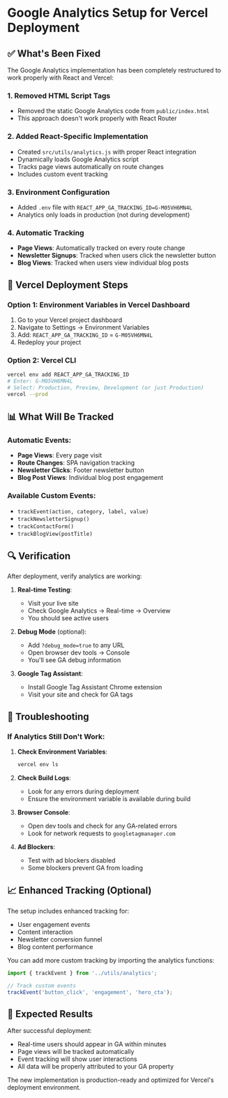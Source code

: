 # Google Analytics Setup for Vercel Deployment

## ✅ What's Been Fixed

The Google Analytics implementation has been completely restructured to work properly with React and Vercel:

### 1. **Removed HTML Script Tags**
- Removed the static Google Analytics code from `public/index.html`
- This approach doesn't work properly with React Router

### 2. **Added React-Specific Implementation**
- Created `src/utils/analytics.js` with proper React integration
- Dynamically loads Google Analytics script
- Tracks page views automatically on route changes
- Includes custom event tracking

### 3. **Environment Configuration**
- Added `.env` file with `REACT_APP_GA_TRACKING_ID=G-M05VH6MN4L`
- Analytics only loads in production (not during development)

### 4. **Automatic Tracking**
- **Page Views**: Automatically tracked on every route change
- **Newsletter Signups**: Tracked when users click the newsletter button
- **Blog Views**: Tracked when users view individual blog posts

## 🚀 Vercel Deployment Steps

### Option 1: Environment Variables in Vercel Dashboard
1. Go to your Vercel project dashboard
2. Navigate to Settings → Environment Variables
3. Add: `REACT_APP_GA_TRACKING_ID` = `G-M05VH6MN4L`
4. Redeploy your project

### Option 2: Vercel CLI
```bash
vercel env add REACT_APP_GA_TRACKING_ID
# Enter: G-M05VH6MN4L
# Select: Production, Preview, Development (or just Production)
vercel --prod
```

## 📊 What Will Be Tracked

### Automatic Events:
- **Page Views**: Every page visit
- **Route Changes**: SPA navigation tracking
- **Newsletter Clicks**: Footer newsletter button
- **Blog Post Views**: Individual blog post engagement

### Available Custom Events:
- `trackEvent(action, category, label, value)`
- `trackNewsletterSignup()`
- `trackContactForm()`
- `trackBlogView(postTitle)`

## 🔍 Verification

After deployment, verify analytics are working:

1. **Real-time Testing**:
   - Visit your live site
   - Check Google Analytics → Real-time → Overview
   - You should see active users

2. **Debug Mode** (optional):
   - Add `?debug_mode=true` to any URL
   - Open browser dev tools → Console
   - You'll see GA debug information

3. **Google Tag Assistant**:
   - Install Google Tag Assistant Chrome extension
   - Visit your site and check for GA tags

## 🔧 Troubleshooting

### If Analytics Still Don't Work:

1. **Check Environment Variables**:
   ```bash
   vercel env ls
   ```

2. **Check Build Logs**:
   - Look for any errors during deployment
   - Ensure the environment variable is available during build

3. **Browser Console**:
   - Open dev tools and check for any GA-related errors
   - Look for network requests to `googletagmanager.com`

4. **Ad Blockers**:
   - Test with ad blockers disabled
   - Some blockers prevent GA from loading

## 📈 Enhanced Tracking (Optional)

The setup includes enhanced tracking for:
- User engagement events
- Content interaction
- Newsletter conversion funnel
- Blog content performance

You can add more custom tracking by importing the analytics functions:

```javascript
import { trackEvent } from '../utils/analytics';

// Track custom events
trackEvent('button_click', 'engagement', 'hero_cta');
```

## 🎯 Expected Results

After successful deployment:
- Real-time users should appear in GA within minutes
- Page views will be tracked automatically
- Event tracking will show user interactions
- All data will be properly attributed to your GA property

The new implementation is production-ready and optimized for Vercel's deployment environment.

